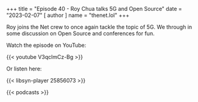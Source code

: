 +++
title = "Episode 40 - Roy Chua talks 5G and Open Source"
date = "2023-02-07"
[ author ]
  name = "thenet.lol"
+++

Roy joins the Net crew to once again tackle the topic of 5G. We through in some
discussion on Open Source and conferences for fun.

Watch the episode on YouTube:

{{< youtube V3qclmCz-Bg >}}

Or listen here:

{{< libsyn-player 25856073 >}}

{{< podcasts >}}
